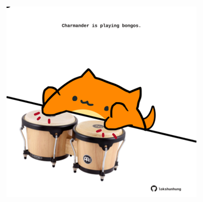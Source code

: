 <!-- built at 10/08/2023, 02:15:22 UTC -->
<p align="center">
  <img width="500" height="500" src="./ReadmeImage.svg">
</p>
